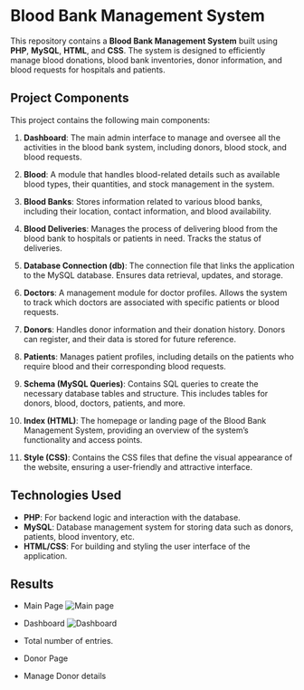  # Blood Bank Management System

This repository contains a **Blood Bank Management System** built using **PHP**, **MySQL**, **HTML**, and **CSS**. The system is designed to efficiently manage blood donations, blood bank inventories, donor information, and blood requests for hospitals and patients.

## Project Components

This project contains the following main components:

1. **Dashboard**: The main admin interface to manage and oversee all the activities in the blood bank system, including donors, blood stock, and blood requests.

2. **Blood**: A module that handles blood-related details such as available blood types, their quantities, and stock management in the system.

3. **Blood Banks**: Stores information related to various blood banks, including their location, contact information, and blood availability.

4. **Blood Deliveries**: Manages the process of delivering blood from the blood bank to hospitals or patients in need. Tracks the status of deliveries.

5. **Database Connection (db)**: The connection file that links the application to the MySQL database. Ensures data retrieval, updates, and storage.

6. **Doctors**: A management module for doctor profiles. Allows the system to track which doctors are associated with specific patients or blood requests.

7. **Donors**: Handles donor information and their donation history. Donors can register, and their data is stored for future reference.

8. **Patients**: Manages patient profiles, including details on the patients who require blood and their corresponding blood requests.

9. **Schema (MySQL Queries)**: Contains SQL queries to create the necessary database tables and structure. This includes tables for donors, blood, doctors, patients, and more.

10. **Index (HTML)**: The homepage or landing page of the Blood Bank Management System, providing an overview of the system’s functionality and access points.

11. **Style (CSS)**: Contains the CSS files that define the visual appearance of the website, ensuring a user-friendly and attractive interface.

## Technologies Used
- **PHP**: For backend logic and interaction with the database.
- **MySQL**: Database management system for storing data such as donors, patients, blood inventory, etc.
- **HTML/CSS**: For building and styling the user interface of the application.

## Results ##
- Main Page
![Main page](https://github.com/user-attachments/assets/2715a21f-7f07-4a98-9e49-d4a56cf27b75)

- Dashboard
![Dashboard](https://github.com/user-attachments/assets/32154d18-5b07-465b-ae9c-fb959941bcc3)
- Total number of entries.

- Donor Page

- Manage Donor details
